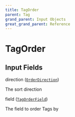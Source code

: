 ```yaml
---
title: TagOrder
parent: Tag
grand_parent: Input Objects
great_grand_parent: Reference
---
```


<h1>TagOrder</h1>

<h2>Input Fields</h2>

<div class="field-entry ">
  <span id="direction" class="field-name anchored">direction (<code><a href="/docs/reference/enum/order_direction">OrderDirection</a></code>)</span>

  <div class="description-wrapper">
   <p>The sort direction</p>

  </div>
</div>

<div class="field-entry ">
  <span id="field" class="field-name anchored">field (<code><a href="/docs/reference/enum/tag_order_field">TagOrderField</a></code>)</span>

  <div class="description-wrapper">
   <p>The field to order Tags by</p>

  </div>
</div>

